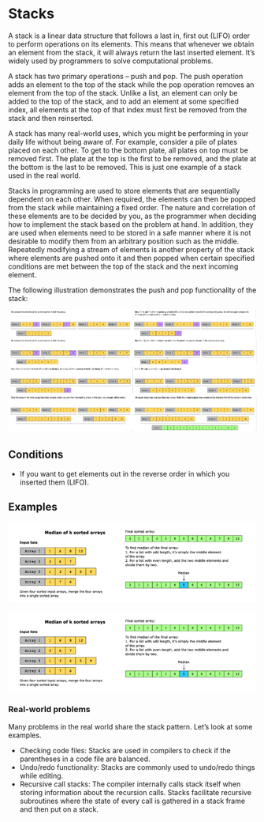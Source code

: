 # Stacks

A stack is a linear data structure that follows a last in, first out (LIFO) order to perform operations on its elements. This means that whenever we obtain an element from the stack, it will always return the last inserted element. It’s widely used by programmers to solve computational problems.

A stack has two primary operations – push and pop. The push operation adds an element to the top of the stack while the pop operation removes an element from the top of the stack. Unlike a list, an element can only be added to the top of the stack, and to add an element at some specified index, all elements at the top of that index must first be removed from the stack and then reinserted.

A stack has many real-world uses, which you might be performing in your daily life without being aware of. For example, consider a pile of plates placed on each other. To get to the bottom plate, all plates on top must be removed first. The plate at the top is the first to be removed, and the plate at the bottom is the last to be removed. This is just one example of a stack used in the real world.

Stacks in programming are used to store elements that are sequentially dependent on each other. When required, the elements can then be popped from the stack while maintaining a fixed order. The nature and correlation of these elements are to be decided by you, as the programmer when deciding how to implement the stack based on the problem at hand. In addition, they are used when elements need to be stored in a safe manner where it is not desirable to modify them from an arbitrary position such as the middle. Repeatedly modifying a stream of elements is another property of the stack where elements are pushed onto it and then popped when certain specified conditions are met between the top of the stack and the next incoming element.

The following illustration demonstrates the push and pop functionality of the stack:

![](../../../../../img/14.47.43.png)


## Conditions

-  If you want to get elements out in the reverse order in which you inserted them (LIFO).

## Examples

![](../../../../../img/14.24.44.png)

![](../../../../../img/14.24.44.png)

### Real-world problems

Many problems in the real world share the stack pattern. Let’s look at some examples.

- Checking code files: Stacks are used in compilers to check if the parentheses in a code file are balanced.
- Undo/redo functionality: Stacks are commonly used to undo/redo things while editing.
- Recursive call stacks: The compiler internally calls stack itself when storing information about the recursion calls. Stacks facilitate recursive subroutines where the state of every call is gathered in a stack frame and then put on a stack.


